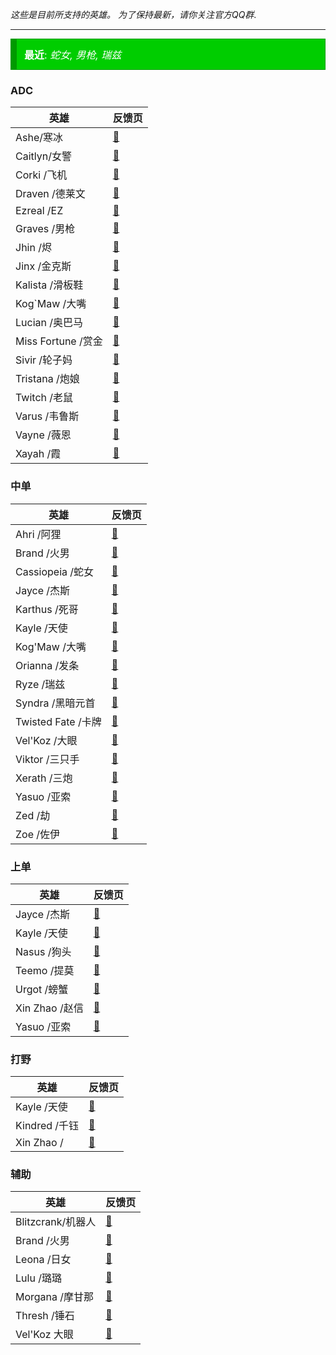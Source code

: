 *这些是目前所支持的英雄。 为了保持最新，请你关注官方QQ群*.

---


<div class="good_announcement" style="	background-color: #00cd00; border: 1px solid #009a00; border-left: 10px solid #009a00; font-size: 16px; margin-bottom: 12px; text-align: left; padding: 12px; color: white;"> <b>最近</b>: <i>蛇女, 男枪, 瑞兹</i> </div>


### ADC
| 英雄 | 反馈页 |
|--|--|
| Ashe/寒冰 | [📜][Ashe] | 
| Caitlyn/女警 | [📜][Caitlyn] | 
| Corki /飞机| [📜][Corki] | 
| Draven /德莱文| [📜][Draven] | 
| Ezreal /EZ| [📜][Ezreal] | 
| Graves /男枪| [📜][Graves] | 
| Jhin /烬| [📜][Jhin] | 
| Jinx /金克斯| [📜][Jinx] | 
| Kalista /滑板鞋| [📜][Kalista] | 
| Kog`Maw /大嘴| [📜][KogMaw] | 
| Lucian /奥巴马| [📜][Lucian] | 
| Miss Fortune /赏金| [📜][Miss Fortune] | 
| Sivir /轮子妈| [📜][Sivir] | 
| Tristana /炮娘| [📜][Tristana] | 
| Twitch /老鼠| [📜][Twitch] | 
| Varus /韦鲁斯| [📜][Varus] | 
| Vayne /薇恩| [📜][Vayne] | 
| Xayah /霞| [📜][Xayah] | 

### 中单
| 英雄 | 反馈页 |
|--|--|
| Ahri /阿狸| [📜][Ahri] | 
| Brand /火男| [📜][Brand] | 
| Cassiopeia /蛇女| [📜][Cassiopeia] | 
| Jayce /杰斯| [📜][Jayce] | 
| Karthus /死哥| [📜][Karthus] | 
| Kayle /天使| [📜][Kayle] | 
| Kog'Maw /大嘴| [📜][KogMaw] | 
| Orianna /发条| [📜][Orianna] | 
| Ryze /瑞兹| [📜][Ryze] | 
| Syndra /黑暗元首| [📜][Syndra] | 
| Twisted Fate /卡牌| [📜][Twisted Fate] | 
| Vel'Koz /大眼| [📜][VelKoz] | 
| Viktor /三只手| [📜][Viktor] | 
| Xerath /三炮| [📜][Xerath] | 
| Yasuo /亚索| [📜][Yasuo] | 
| Zed /劫| [📜][Zed] | 
| Zoe /佐伊| [📜][Zoe] | 

### 上单
| 英雄 | 反馈页 |
|--|--|
| Jayce /杰斯| [📜][Jayce] | 
| Kayle /天使| [📜][Kayle] | 
| Nasus /狗头| [📜][Nasus] | 
| Teemo /提莫| [📜][Teemo] | 
| Urgot /螃蟹| [📜][Urgot] | 
| Xin Zhao /赵信| [📜][Xin Zhao] |
| Yasuo /亚索| [📜][Yasuo] | 

### 打野
| 英雄 | 反馈页 |
|--|--|
| Kayle /天使| [📜][Kayle] | 
| Kindred /千钰| [📜][Kindred] | 
| Xin Zhao /| [📜][Xin Zhao] | 

### 辅助
| 英雄 | 反馈页 |
|--|--|
| Blitzcrank/机器人 | [📜][Blitzcrank] | 
| Brand /火男| [📜][Brand] | 
| Leona /日女| [📜][Leona] | 
| Lulu /璐璐| [📜][Lulu] | 
| Morgana /摩甘那| [📜][Morgana] | 
| Thresh /锤石| [📜][Thresh] | 
| Vel'Koz 大眼| [📜][VelKoz] | 

[Ahri]: https://goelites.net/index.php?/topic/391-ahri/
[Ashe]: https://goelites.net/index.php?/topic/4-ashe/
[Blitzcrank]: https://goelites.net/index.php?/topic/5-blitzcrank/
[Brand]: https://goelites.net/index.php?/topic/400-brand/
[Caitlyn]: https://goelites.net/index.php?/topic/6-caitlyn/
[Corki]: https://goelites.net/index.php?/topic/293-corki/
[Draven]: https://goelites.net/index.php?/topic/142-draven/
[Ezreal]: https://goelites.net/index.php?/topic/7-ezreal/
[Jayce]: https://goelites.net/index.php?/topic/512-jayce/
[Jhin]: https://goelites.net/index.php?/topic/351-jhin/
[Jinx]: https://goelites.net/index.php?/topic/8-jinx/
[Kalista]: https://goelites.net/index.php?/topic/9-kalista/
[Karthus]: https://goelites.net/index.php?/topic/682-karthus/
[Kayle]: https://goelites.net/index.php?/topic/10-kayle/
[Kindred]: https://goelites.net/index.php?/topic/481-kindred/
[KogMaw]: https://goelites.net/index.php?/topic/11-kogmaw/
[Leona]: https://goelites.net/index.php?/topic/837-leona/
[Lucian]: https://goelites.net/index.php?/topic/12-lucian/
[Lulu]: https://goelites.net/index.php?/topic/623-lulu/
[Miss Fortune]: https://goelites.net/index.php?/topic/572-miss-fortune/
[Nasus]: https://goelites.net/index.php?/topic/886-nasus/
[Orianna]: https://goelites.net/index.php?/topic/13-orianna/
[Sivir]: https://goelites.net/index.php?/topic/805-sivir/
[Syndra]: https://goelites.net/index.php?/topic/248-syndra/
[Teemo]: https://goelites.net/index.php?/topic/532-teemo/
[Thresh]: https://goelites.net/index.php?/topic/392-thresh/
[Tristana]: https://goelites.net/index.php?/topic/14-tristana/
[Twisted Fate]: https://goelites.net/index.php?/topic/425-twisted-fate/
[Twitch]: https://goelites.net/index.php?/topic/15-twitch/
[Urgot]: https://goelites.net/index.php?/topic/352-urgot/
[Varus]: https://goelites.net/index.php?/topic/16-varus/
[Vayne]: https://goelites.net/index.php?/topic/17-vayne/ 
[VelKoz]: https://goelites.net/index.php?/topic/439-velkoz/
[Viktor]: https://goelites.net/index.php?/topic/18-viktor/
[Xayah]: https://goelites.net/index.php?/topic/45-xayah/
[Xerath]: https://goelites.net/index.php?/topic/19-xerath/
[Xin Zhao]: https://goelites.net/index.php?/topic/836-xin-zhao/
[Yasuo]: https://goelites.net/index.php?/topic/558-yasuo/
[Zed]: https://goelites.net/index.php?/topic/661-zed/
[Zoe]: https://goelites.net/index.php?/topic/808-zoe/
[Morgana]: https://goelites.net/index.php?/topic/765-morgana/
[Ryze]: https://goelites.net/index.php?/topic/931-ryze/
[Graves]: https://goelites.net/index.php?/topic/948-graves/
[Cassiopeia]: https://goelites.net/index.php?/topic/965-cassiopeia/
